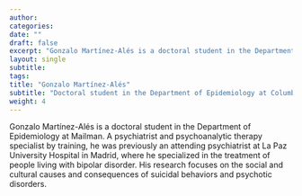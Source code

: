 ```yaml
---
author: 
categories:
date: ""
draft: false
excerpt: "Gonzalo Martínez-Alés is a doctoral student in the Department of Epidemiology at Columbia University Mailman School of Public Health, and a psychiatrist and psychoanalytic therapy specialist"
layout: single
subtitle: 
tags:
title: "Gonzalo Martínez-Alés"
subtitle: "Doctoral student in the Department of Epidemiology at Columbia University Mailman School of Public Health"
weight: 4
---
```


Gonzalo Martínez-Alés is a doctoral student in the Department of Epidemiology at Mailman. A psychiatrist and psychoanalytic therapy specialist by training, he was previously an attending psychiatrist at La Paz University Hospital in Madrid, where he specialized in the treatment of people living with bipolar disorder. His research focuses on the social and cultural causes and consequences of suicidal behaviors and psychotic disorders.


